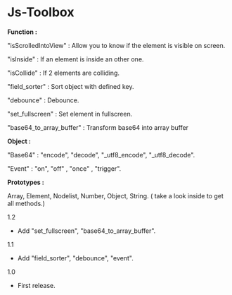 # Js-Toolbox

**Function :**

"isScrolledIntoView"        : Allow you to know if the element is visible on screen.

"isInside"                  : If an element is inside an other one.

"isCollide"                 : If 2 elements are colliding.

"field_sorter"              : Sort object with defined key.

"debounce"                  : Debounce.

"set_fullscreen"            : Set element in fullscreen.

"base64_to_array_buffer"    : Transform base64 into array buffer

**Object :**

"Base64" : "encode", "decode", "_utf8_encode", "_utf8_decode".

"Event" :  "on", "off" , "once" , "trigger".

**Prototypes :**

Array, Element, Nodelist, Number, Object, String.
( take a look inside to get all methods.)

1.2

- Add "set_fullscreen", "base64_to_array_buffer".

1.1

- Add "field_sorter", "debounce", "event".

1.0 

- First release.